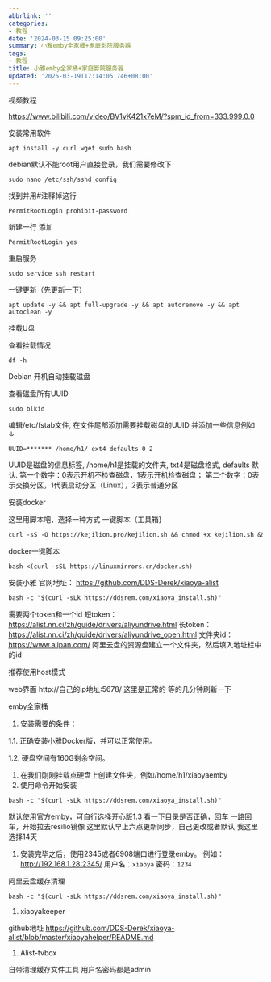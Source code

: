 ```yaml
---
abbrlink: ''
categories:
- 教程
date: '2024-03-15 09:25:00'
summary: 小雅emby全家桶+家庭影院服务器
tags:
- 教程
title: 小雅emby全家桶+家庭影院服务器
updated: '2025-03-19T17:14:05.746+08:00'
---
```

视频教程

https://www.bilibili.com/video/BV1vK421x7eM/?spm_id_from=333.999.0.0

安装常用软件

```
apt install -y curl wget sudo bash
```

debian默认不能root用户直接登录，我们需要修改下

```
sudo nano /etc/ssh/sshd_config
```

找到并用#注释掉这行

```
PermitRootLogin prohibit-password
```

新建一行 添加

```
PermitRootLogin yes
```

重启服务

```
sudo service ssh restart
```

一键更新（先更新一下）

```
apt update -y && apt full-upgrade -y && apt autoremove -y && apt autoclean -y
```

挂载U盘

查看挂载情况

```
df -h
```

Debian 开机自动挂载磁盘

查看磁盘所有UUID

```
sudo blkid
```

编辑/etc/fstab文件, 在文件尾部添加需要挂载磁盘的UUID 并添加一些信息例如 ↓

```
UUID=******* /home/h1/ ext4 defaults 0 2
```


UUID是磁盘的信息标签, /home/h1是挂载的文件夹, txt4是磁盘格式, defaults 默认.
第一个数字：0表示开机不检查磁盘，1表示开机检查磁盘；
第二个数字：0表示交换分区，1代表启动分区（Linux），2表示普通分区

安装docker

这里用脚本吧，选择一种方式
一键脚本（工具箱}

```markdown
curl -sS -O https://kejilion.pro/kejilion.sh && chmod +x kejilion.sh && ./kejilion.sh
```


docker一键脚本

```markdown
bash <(curl -sSL https://linuxmirrors.cn/docker.sh)
```


安装小雅
官网地址： https://github.com/DDS-Derek/xiaoya-alist

```markdown
bash -c "$(curl -sLk https://ddsrem.com/xiaoya_install.sh)"
```


需要两个token和一个id
短token：https://alist.nn.ci/zh/guide/drivers/aliyundrive.html
长token：https://alist.nn.ci/zh/guide/drivers/aliyundrive_open.html
文件夹id：https://www.alipan.com/
阿里云盘的资源盘建立一个文件夹，然后填入地址栏中的id

推荐使用host模式

web界面
http://自己的ip地址:5678/
这里是正常的 等的几分钟刷新一下

emby全家桶

1. 安装需要的条件：

1.1. 正确安装小雅Docker版，并可以正常使用。

1.2. 硬盘空间有160G剩余空间。

1. 在我们刚刚挂载点硬盘上创建文件夹，例如/home/h1/xiaoyaemby
2. 使用命令开始安装

```
bash -c "$(curl -sLk https://ddsrem.com/xiaoya_install.sh)"
```

默认使用官方emby，可自行选择开心版1.3
看一下目录是否正确，回车
一路回车，开始拉去resilio镜像
这里默认早上六点更新同步，自己更改或者默认
我这里选择14天

1. 安装完毕之后，使用2345或者6908端口进行登录emby。
   例如：http://192.168.1.28:2345/
   用户名：`xiaoya`
   密码：`1234`

阿里云盘缓存清理

```
bash -c "$(curl -sLk https://ddsrem.com/xiaoya_install.sh)"
```

1. xiaoyakeeper

github地址
https://github.com/DDS-Derek/xiaoya-alist/blob/master/xiaoyahelper/README.md

1. Alist-tvbox

自带清理缓存文件工具
用户名密码都是admin
